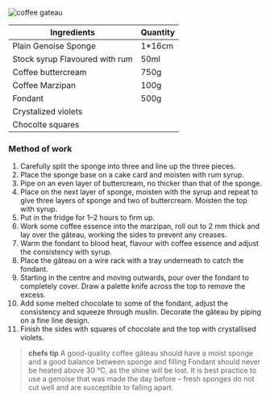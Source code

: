 ![coffee gateau](resource:assets/images/spongeBiscuitsCakes/coffee_gataeu.png)

|Ingredients|Quantity|
|-----------|--------|
|Plain Genoise Sponge|1*16cm|
|Stock syrup Flavoured with rum|50ml|
|Coffee buttercream|750g|
|Coffee Marzipan|100g|
|Fondant|500g|
|Crystalized violets||
|Chocolte squares||

### **Method of work**
1. Carefully split the sponge into three and line up the three pieces.
2. Place the sponge base on a cake card and moisten with rum syrup.
3. Pipe on an even layer of buttercream, no thicker than that of the sponge.
4. Place on the next layer of sponge, moisten with the syrup and repeat to give three layers of sponge and two of buttercream. Moisten the top with syrup.
5. Put in the fridge for 1–2 hours to firm up.
6. Work some coffee essence into the marzipan, roll out to 2 mm thick and lay over the gâteau, working the sides to prevent any creases.
7. Warm the fondant to blood heat, flavour with coffee essence and adjust the consistency with syrup.
8. Place the gâteau on a wire rack with a tray underneath to catch the fondant.
9. Starting in the centre and moving outwards, pour over the fondant to completely cover. Draw a palette knife across the top to remove the excess.
10. Add some melted chocolate to some of the fondant, adjust the consistency and squeeze through muslin. Decorate the gâteau by piping on a fine line design.
11. Finish the sides with squares of chocolate and the top with crystallised violets.

> **chefs tip**
> A good-quality coffee gâteau should have a moist sponge and a good balance between sponge and filling
> Fondant should never be heated above 30 °C, as the shine will be lost.
> It is best practice to use a genoise that was made the day before – fresh sponges do not cut well and are susceptible to falling apart.
